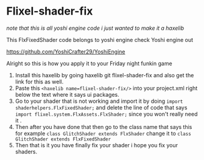# Flixel-shader-fix
*note that this is all yoshi engine code i just wanted to make it a haxelib*
 
 This FlxFixedShader code belongs to yoshi engine check Yoshi engine out   
 
 https://github.com/YoshiCrafter29/YoshiEngine
 
 
 Alright so this is how you apply it to your Friday night funkin game 
 
1. Install this haxelib by going haxelib git flixel-shader-fix and also get the link for this as well. 
2. Paste this `<haxelib name=flixel-shader-fix/>` into your project.xml right below the text where it says ui packages.
3. Go to your shader that is not working and import it by doing `import shaderhelpers.FlxFixedShader;` and delete the line of code that says `import flixel.system.FlxAssets.FlxShader;` since you won't really need it .  
4. Then after you have done that then go to the class name that says this for example `class GlitchShader extends FlxShader` change it to `class GlitchShader extends FlxFixedShader` 
5. Then that is it you have finally fix your shader i hope you fix your shaders. 
